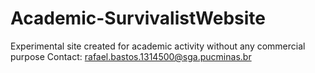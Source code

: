 # Academic-SurvivalistWebsite
Experimental site created for academic activity without any commercial purpose
Contact: rafael.bastos.1314500@sga.pucminas.br
